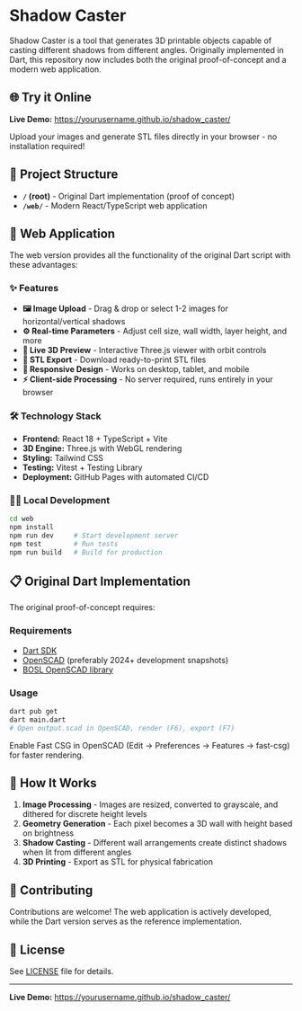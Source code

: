 # Shadow Caster

Shadow Caster is a tool that generates 3D printable objects capable of casting different shadows from different angles. Originally implemented in Dart, this repository now includes both the original proof-of-concept and a modern web application.

## 🌐 **Try it Online**

**Live Demo:** https://yourusername.github.io/shadow_caster/

Upload your images and generate STL files directly in your browser - no installation required!

## 📁 **Project Structure**

- **`/` (root)** - Original Dart implementation (proof of concept)
- **`/web/`** - Modern React/TypeScript web application

## 🚀 **Web Application**

The web version provides all the functionality of the original Dart script with these advantages:

### ✨ **Features**
- **🖼️ Image Upload** - Drag & drop or select 1-2 images for horizontal/vertical shadows
- **⚙️ Real-time Parameters** - Adjust cell size, wall width, layer height, and more
- **🎯 Live 3D Preview** - Interactive Three.js viewer with orbit controls
- **📁 STL Export** - Download ready-to-print STL files
- **📱 Responsive Design** - Works on desktop, tablet, and mobile
- **⚡ Client-side Processing** - No server required, runs entirely in your browser

### 🛠️ **Technology Stack**
- **Frontend:** React 18 + TypeScript + Vite
- **3D Engine:** Three.js with WebGL rendering
- **Styling:** Tailwind CSS
- **Testing:** Vitest + Testing Library
- **Deployment:** GitHub Pages with automated CI/CD

### 🏃‍♂️ **Local Development**

```bash
cd web
npm install
npm run dev     # Start development server
npm test        # Run tests
npm run build   # Build for production
```

## 📋 **Original Dart Implementation**

The original proof-of-concept requires:

### Requirements
- [Dart SDK](https://dart.dev/get-dart)
- [OpenSCAD](https://openscad.org/downloads.html) (preferably 2024+ development snapshots)
- [BOSL OpenSCAD library](https://github.com/revarbat/BOSL/wiki)

### Usage
```bash
dart pub get
dart main.dart
# Open output.scad in OpenSCAD, render (F6), export (F7)
```

Enable Fast CSG in OpenSCAD (Edit → Preferences → Features → fast-csg) for faster rendering.

## 🎨 **How It Works**

1. **Image Processing** - Images are resized, converted to grayscale, and dithered for discrete height levels
2. **Geometry Generation** - Each pixel becomes a 3D wall with height based on brightness
3. **Shadow Casting** - Different wall arrangements create distinct shadows when lit from different angles
4. **3D Printing** - Export as STL for physical fabrication

## 🤝 **Contributing**

Contributions are welcome! The web application is actively developed, while the Dart version serves as the reference implementation.

## 📄 **License**

See [LICENSE](LICENSE) file for details.

---

**Live Demo:** https://yourusername.github.io/shadow_caster/